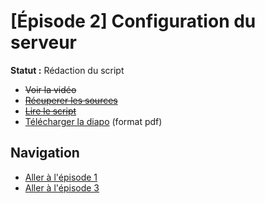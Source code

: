 # [Épisode 2] Configuration du serveur

**Statut :** Rédaction du script

* ~~Voir la vidéo~~
* ~~[Récuperer les sources](https://github.com/SailsToDoAppTutorial/Francais/blob/master/Ep2/src/)~~
* ~~[Lire le script](https://github.com/SailsToDoAppTutorial/Francais/blob/master/Ep2/SCRIPT.md#Épisode-2-configuration-du-serveur)~~
* [Télécharger la diapo](https://github.com/SailsToDoAppTutorial/Francais/blob/master/Ep2/SailsToDoApp-Ep2.pdf) (format pdf)

## Navigation

* [Aller à l'épisode 1](https://github.com/SailsToDoAppTutorial/Francais/blob/master/Ep1#Épisode-1-installations-et-création-du-projet-sails)
* [Aller à l'épisode 3](https://github.com/SailsToDoAppTutorial/Francais/blob/master/Ep3#Épisode-3-création-d-une-ressource)